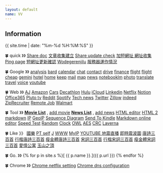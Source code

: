 ```yaml
---
layout: default
name: VV
---
```

## Information

{{ site.time | date: "%m-%d %H:%M:%S" }}


🍀 quick 》》
[Share doc](https://go.jwint.net/doclist)
[文章收集建立](https://go.jwint.net/A-doc-create)
[Share update check](https://go.jwint.net/share-update-check)
[加短網址 網址收集](https://go.jwint.net/url)
[Ping page](https://go.jwint.net/pingpage)
[短網址更新確認](https://go.jwint.net/dwzgxqr)
[Wodegerenjilu](https://go.jwint.net/wodegerenjilu)
[服務器運作情況](https://go.jwint.net/srvoperstatus)

🍀
Google 》》 
[analysis](https://analytics.google.com/)
[bard](https://bard.google.com/)
[calendar](https://calendar.google.com/)
[chat](https://mail.google.com/chat/)
[contact](https://contacts.google.com/)
[drive](https://drive.google.com/)
[finance](https://www.google.com/finance/portfolio/watchlist)
[flight](https://www.google.com/travel/flights)
[flight cheap](https://www.google.com/travel/explore)
[gemini](https://gemini.google.com/app)
[hotel](https://www.google.com/travel/search)
[home](https://home.google.com/)
[keep](https://keep.google.com/)
[mail](https://mail.google.com/)
[map](https://www.google.com.tw/maps/)
[news](https://news.google.com/home?hl=en-US&gl=US&ceid=US:en)
[notebooklm](https://notebooklm.google.com/)
[photo](https://photos.google.com/)
[translate](https://go.jwint.net/translate)
[travel](https://www.google.com/travel/)
[voice](https://voice.google.com/)
[youtube](https://www.youtube.com/)



🍀
Web 》》 
[AJ](https://go.jwint.net/aj)
[Amazon](https://www.amazon.com/)
[Cars](https://www.cars.com/)
[Decathlon](https://www.decathlon.com/)
[Hulu](https://www.hulu.com/content?tab=tv)
[iCloud](https://www.icloud.com/)
[Linkedin](https://www.linkedin.com/feed/)
[Netflix](https://www.netflix.com/)
[Notion](https://www.notion.so/)
[Office365](https://www.microsoft365.com/)
[Pluto tv](https://pluto.tv/en/live-tv/5268abcd0ce20a8472000114)
[Reddit](https://www.reddit.com/)
[Spotify](https://open.spotify.com/)
[Tech news](https://technews.tw/)
[Twitter](https://twitter.com/)
[Zillow](https://www.zillow.com/)
[indeed](https://v.jwint.net/s/zzz240514100647.html)
[ZipRecruiter](https://v.jwint.net/s/zzz240514100727.html)
[Remote Job](https://v.jwint.net/s/zzz240514100810.html)
[Walmart](https://www.walmart.com/)


🍀 
Tool 》》 
[**Movie List**](https://d.jwint.net/movie%20list)
, [add movie](https://go.jwint.net/zzz240408144224)
[**News List**](https://d.jwint.net/NewsList)
, [add news](https://go.jwint.net/zzz240430141619)
[HTML editor](https://go.jwint.net/webedit)
[HTML 2 markdown](https://go.jwint.net/htmlToMarkdown)
[IP](https://go.jwint.net/ip)
[GeoIP](https://go.jwint.net/geoip)
[Sequence Diagram](https://seq.jwint.net/)
[Send To Kindle](https://go.jwint.net/sendtokindle)
[Markdown online editor](https://go.jwint.net/copyHtmlToMarkdown)
[Speed Test](https://go.jwint.net/speedtest)
[Random](https://d.jwint.net/AES)
[Clock](https://go.jwint.net/zzz240604101122)
[OWL](https://d.jwint.net/owl)
[AES](https://d.jwint.net/AES)
[CRC](https://j.jwint.net/hash)
[Laverna](https://j.jwint.net/laverna)

🍀
Like 》》 
[國樂](https://v.jwint.net/s/zzz240413183334)
[PT self](https://go.jwint.net/zzz240509155818)
[J](https://j.jwint.net/)
[WWW](https://www.jwint.net/)
[MyIP](https://go.jwint.net/myip)
[YOUTUBE 地震直播](https://goo.gl/mcGmDE)
[即時震波圖](https://palert.earth.sinica.edu.tw/realtime)
[唐詩三百首](https://s.jwint.net/doc/唐詩三百首)
[行楷唐詩三百首](https://s.jwint.net/doc/唐詩三百首.pdf)
[瘦金體唐詩三百首](https://s.jwint.net/doc/唐詩三百首_瘦金體.pdf)
[宋詞三百首](https://s.jwint.net/doc/宋詞三百首)
[行楷宋詞三百首](https://s.jwint.net/doc/宋詞三百首.pdf)
[瘦金體宋詞三百首](https://s.jwint.net/doc/宋詞三百首_瘦金體.pdf)
[愛情公寓](https://go.jwint.net/yyy%20iLOVE.html)
[玉山之頂](https://go.jwint.net/zzz240603150141.html)



🍀
Go. 》》 
{% for p in site.s %}[ {{ p.name }}.]({{ p.url }}) {% endfor %}






🍀
Chrome 》》 
[Chrome netflix setting](chrome://settings/content/all?searchSubpage=netflix)
[Chrome dns configuration](chrome://net-internals/#dns)

